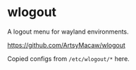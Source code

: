 # wlogout

A logout menu for wayland environments.

https://github.com/ArtsyMacaw/wlogout

Copied configs from `/etc/wlogout/*` here.

